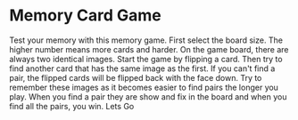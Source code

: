 # Memory Card Game
Test your memory with this memory game.
First select the board size. The higher number means more cards and harder. On the game board, there are always two identical images. Start the game by flipping a card. Then try to find another card that has the same image as the first. If you can't find a pair, the flipped cards will be flipped back with the face down. Try to remember these images as it becomes easier to find pairs the longer you play. When you find a pair they are show and fix in the board and when you find all the pairs, you win.
Lets Go
